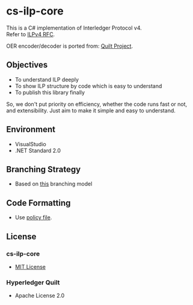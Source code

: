 # cs-ilp-core
This is a C# implementation of Interledger Protocol v4.  
Refer to [ILPv4 RFC](https://github.com/interledger/rfcs/pull/387).

OER encoder/decoder is ported from: [Quilt Project](https://github.com/hyperledger/quilt/tree/master/codec-framework).

## Objectives
- To understand ILP deeply
- To show ILP structure by code which is easy to understand
- To publish this library finally

So, we don't put priority on efficiency, whether the code runs fast or not, and extensibility.
Just aim to make it simple and easy to understand.

## Environment
- VisualStudio
- .NET Standard 2.0

## Branching Strategy
- Based on [this](http://nvie.com/posts/a-successful-git-branching-model/) branching model

## Code Formatting
- Use [policy file](dev-tools/cs-ilp-core.mdpolicy).

## License
### cs-ilp-core
- [MIT License](LICENSE.txt)

### Hyperledger Quilt
- Apache License 2.0